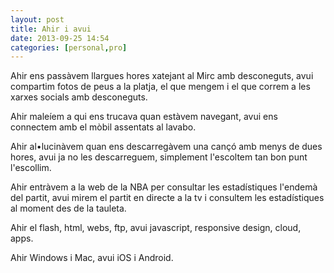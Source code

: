 ```yaml
---
layout: post
title: Ahir i avui
date: 2013-09-25 14:54
categories: [personal,pro]
---
```

Ahir ens passàvem llargues hores xatejant al Mirc amb desconeguts, avui compartim fotos de peus a la platja, el que mengem i el que correm a les xarxes socials amb desconeguts.

Ahir maleíem a qui ens trucava quan estàvem navegant, avui ens connectem amb el mòbil assentats al lavabo.

Ahir al•lucinàvem quan ens descarregàvem una cançó amb menys de dues hores, avui ja no les descarreguem, simplement l'escoltem tan bon punt l'escollim.

Ahir entràvem a la web de la NBA per consultar les estadístiques l'endemà del partit, avui mirem el partit en directe a la tv i consultem les estadístiques al moment des de la tauleta.

Ahir el flash, html, webs, ftp, avui javascript, responsive design, cloud, apps.

Ahir Windows i Mac, avui iOS i Android.
